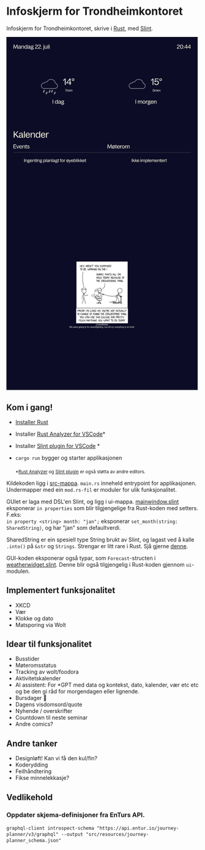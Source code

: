 # Infoskjerm for Trondheimkontoret

Infoskjerm for Trondheimkontoret, skrive i [Rust](https://www.rust-lang.org/), med [Slint](https://slint.dev/).

<img src="screenshot.png" width="500"/>

## Kom i gang!
* [Installer Rust](https://www.rust-lang.org/tools/install)
* Installer [Rust Analyzer for VSCode](https://code.visualstudio.com/docs/languages/rust)*
* Installer [Slint plugin for VSCode](https://marketplace.visualstudio.com/items?itemName=Slint.slint) *
* `cargo run` bygger og starter applikasjonen

    <sub>*[Rust Analyzer](https://rust-analyzer.github.io/manual.html) og [Slint plugin](https://slint.dev/get-started#integrate-with-ides) er også støtta av andre editors.</sub>

Kildekoden ligg i [src-mappa](./src). `main.rs` inneheld entrypoint for applikasjonen. Undermapper med ein `mod.rs-fil` er moduler for ulik funksjonalitet.


GUIet er laga med DSL'en Slint, og ligg i ui-mappa. [mainwindow.slint](./ui/mainwindow.slint) eksponerar `in properties` som blir tilgjengelige fra Rust-koden med setters.   F.eks:  
`in property <string> month: "jan";` eksponerar `set_month(string: SharedString)`, og har "jan" som defaultverdi.

SharedString er ein spesiell type String brukt av Slint, og lagast ved å kalle `.into()` på `&str` og `Strings`. Strengar er litt rare i Rust. Sjå gjerne [denne](https://doc.rust-lang.org/rust-by-example/std/str.html).

GUI-koden eksponerar også typar, som `Forecast`-structen i [weatherwidget.slint](./ui/forecastwidget.slint). Denne blir også tilgjengelig i Rust-koden gjennom `ui`-modulen.



## Implementert funksjonalitet
* XKCD
* Vær
* Klokke og dato
* Matsporing via Wolt

## Idear til funksjonalitet
* Busstider
* Møteromsstatus
* Tracking av wolt/foodora
* Aktivitetskalender
* AI assistent: For *GPT med data og kontekst, dato, kalender, vær etc etc og be den gi råd for morgendagen eller lignende.
* Bursdager 🎉
* Dagens visdomsord/quote
* Nyhende / overskrifter
* Countdown til neste seminar
* Andre comics?

## Andre tanker
* Designløft! Kan vi få den kul/fin?
* Koderydding
* Feilhåndtering
* Fikse minnelekkasje?

## Vedlikehold

### Oppdater skjema-definisjoner fra EnTurs API.

```shell
graphql-client introspect-schema "https://api.entur.io/journey-planner/v3/graphql" --output "src/resources/journey-planner_schema.json"
```
